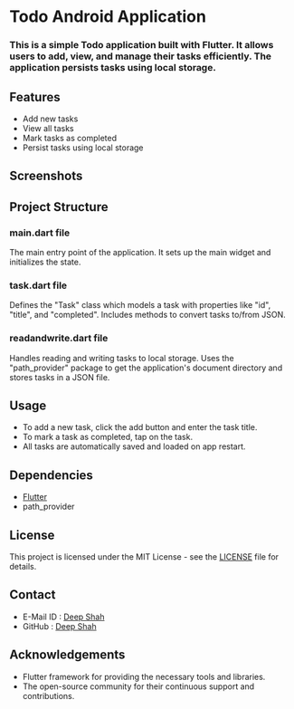 # Todo Android Application
### This is a simple Todo application built with Flutter. It allows users to add, view, and manage their tasks efficiently. The application persists tasks using local storage.

## Features
- Add new tasks
- View all tasks
- Mark tasks as completed
- Persist tasks using local storage

## Screenshots


## Project Structure
### main.dart file
The main entry point of the application. It sets up the main widget and initializes the state.

### task.dart file
Defines the "Task" class which models a task with properties like "id", "title", and "completed". Includes methods to convert tasks to/from JSON.

### readandwrite.dart file
Handles reading and writing tasks to local storage. Uses the "path_provider" package to get the application's document directory and stores tasks in a JSON file.

## Usage
- To add a new task, click the add button and enter the task title.
- To mark a task as completed, tap on the task.
- All tasks are automatically saved and loaded on app restart.

## Dependencies
- [Flutter](https://flutter.dev/)
- path_provider

## License
This project is licensed under the MIT License - see the [LICENSE](https://github.com/DeepShah1406/SCT_AD_2/blob/master/LICENSE) file for details.

## Contact
- E-Mail ID : [Deep Shah](maitto:shahdeep1406@gmail.com)
- GitHub : [Deep Shah](https://github.com/DeepShah1406)

## Acknowledgements
- Flutter framework for providing the necessary tools and libraries.
- The open-source community for their continuous support and contributions.
